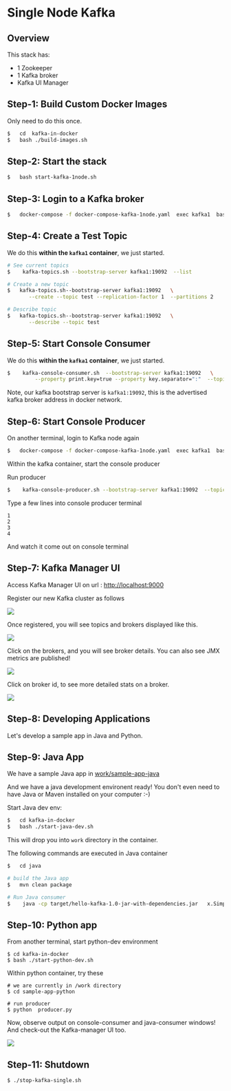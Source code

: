 # Single Node Kafka

## Overview

This stack has:

- 1 Zookeeper
- 1 Kafka broker
- Kafka UI Manager

## Step-1: Build Custom Docker Images

Only need to do this once.

```bash
$   cd  kafka-in-docker
$   bash ./build-images.sh
```

## Step-2: Start the stack

```bash
$   bash start-kafka-1node.sh
```

## Step-3: Login to a Kafka broker

```bash
$   docker-compose -f docker-compose-kafka-1node.yaml  exec kafka1  bash
```

## Step-4: Create a Test Topic

We do this **within the `kafka1` container**, we just started.

```bash
# See current topics
$    kafka-topics.sh --bootstrap-server kafka1:19092  --list

# Create a new topic
$   kafka-topics.sh--bootstrap-server kafka1:19092   \
       --create --topic test --replication-factor 1  --partitions 2

# Describe topic
$   kafka-topics.sh--bootstrap-server kafka1:19092   \
       --describe --topic test 
```

## Step-5: Start Console Consumer

We do this **within the `kafka1` container**, we just started.

```bash
$    kafka-console-consumer.sh  --bootstrap-server kafka1:19092   \
         --property print.key=true --property key.separator=":"  --topic test

```

Note, our kafka bootstrap server is `kafka1:19092`, this is the advertised kafka broker address in docker network.

## Step-6: Start Console Producer

On another terminal, login to Kafka node again

```bash
$   docker-compose -f docker-compose-kafka-1node.yaml  exec kafka1  bash
```

Within the kafka container, start the console producer

Run producer

```bash
$    kafka-console-producer.sh --bootstrap-server kafka1:19092  --topic test
```

Type a few lines into console producer terminal

```text
1
2
3
4
```

And watch it come out on console terminal

## Step-7: Kafka Manager UI

Access Kafka Manager UI on url : [http://localhost:9000](http://localhost:9000)

Register our new Kafka cluster as follows

![](../images/kafka-manager-1.png)

Once registered, you will see topics and brokers displayed like this.

![](../images/kafka-single-2.png)

Click on the brokers, and you will see broker details.  You can also see JMX metrics are published!

![](../images/kafka-single-3.png)

Click on broker id, to see more detailed stats on a broker.

![](../images/kafka-single-4.png)

## Step-8: Developing Applications

Let's develop a sample app in Java and Python.

## Step-9: Java App

We have a sample Java app in [work/sample-app-java](../../samples/kafka/java/)

And we have a java development environent ready!  You don't even need to have Java or Maven installed on your computer :-) 

Start Java dev env:

```bash
$   cd kafka-in-docker
$   bash ./start-java-dev.sh
```

This will drop you into `work` directory in the container.

The following commands are executed in Java container

```bash
$   cd java

# build the Java app
$   mvn clean package

# Run Java consumer
$    java -cp target/hello-kafka-1.0-jar-with-dependencies.jar   x.SimpleConsumer
```

## Step-10: Python app

From another terminal, start python-dev environment

```
$ cd kafka-in-docker
$ bash ./start-python-dev.sh
```

Within python container, try these

```
# we are currently in /work directory
$ cd sample-app-python

# run producer
$ python  producer.py
```

Now, observe output on console-consumer and java-consumer windows!  And check-out the Kafka-manager UI too.

![](../images/kafka-single-5a.png)

## Step-11: Shutdown

```
$ ./stop-kafka-single.sh
```
